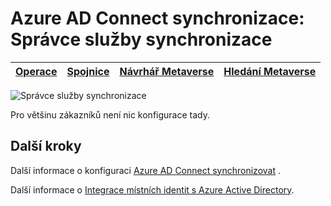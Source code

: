 <properties
    pageTitle="Azure AD Connect synchronizace: synchronizace služby UI | Microsoft Azure"
    description="Vysvětlení informací na kartě Metaverse Návrhář ve Správci služby synchronizace pro Azure AD Connect."
    services="active-directory"
    documentationCenter=""
    authors="andkjell"
    manager="femila"
    editor=""/>

<tags
    ms.service="active-directory"
    ms.workload="identity"
    ms.tgt_pltfrm="na"
    ms.devlang="na"
    ms.topic="article"
    ms.date="09/07/2016"
    ms.author="billmath"/>


# <a name="azure-ad-connect-sync-synchronization-service-manager"></a>Azure AD Connect synchronizace: Správce služby synchronizace

[Operace](active-directory-aadconnectsync-service-manager-ui-operations.md) | [Spojnice](active-directory-aadconnectsync-service-manager-ui-connectors.md) | [Návrhář Metaverse](active-directory-aadconnectsync-service-manager-ui-mvdesigner.md) | [Hledání Metaverse](active-directory-aadconnectsync-service-manager-ui-mvsearch.md)
--- | --- | --- | ---

![Správce služby synchronizace](./media/active-directory-aadconnectsync-service-manager-ui/mvdesigner.png)

Pro většinu zákazníků není nic konfigurace tady.

## <a name="next-steps"></a>Další kroky
Další informace o konfiguraci [Azure AD Connect synchronizovat](active-directory-aadconnectsync-whatis.md) .

Další informace o [Integrace místních identit s Azure Active Directory](active-directory-aadconnect.md).
